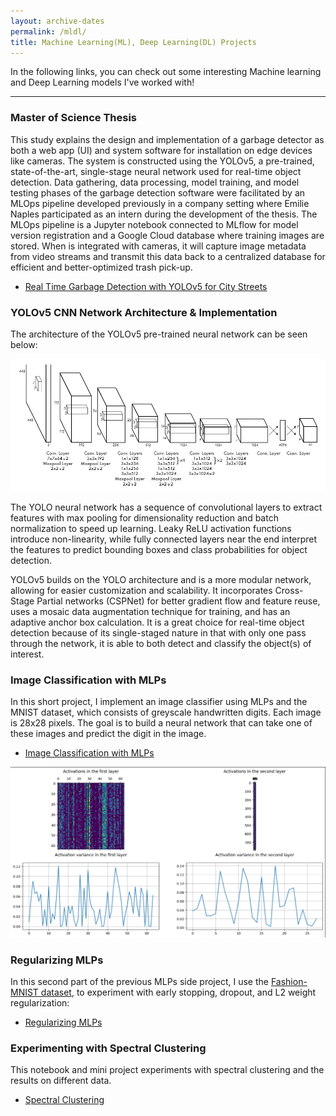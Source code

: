 ```yaml
---
layout: archive-dates
permalink: /mldl/
title: Machine Learning(ML), Deep Learning(DL) Projects
---
```


In the following links, you can check out some interesting Machine learning and Deep Learning models I've worked with!

-------------

### Master of Science Thesis 

This study explains the design and implementation of a garbage detector as both
a web app (UI) and system software for installation on edge devices like cameras. 
The system is constructed using the YOLOv5, a pre-trained, state-of-the-art,
single-stage neural network used for real-time object detection. 
Data gathering, data processing, model training, and model testing phases of the
garbage detection software were facilitated by an MLOps pipeline developed previously
in a company setting where Emilie Naples participated as an intern during the development of the thesis. 
The MLOps pipeline is a Jupyter notebook connected to MLflow for model version registration and a Google Cloud database where training images are stored. When is integrated with cameras, it will capture image
metadata from video streams and transmit this data back to a centralized database for
efficient and better-optimized trash pick-up.

- [Real Time Garbage Detection with YOLOv5 for City Streets](/Notebooks/masterthesis.pdf)


### YOLOv5 CNN Network Architecture & Implementation

The architecture of the YOLOv5 pre-trained neural network can be seen below:

<img src="/images/yoloarchitecture.png?raw=true"/>

The YOLO neural network has a sequence of convolutional layers to extract features with max pooling for dimensionality reduction and batch normalization to speed up learning. Leaky ReLU activation functions introduce non-linearity, while fully connected layers near the end interpret the features to predict bounding boxes and class probabilities for object detection.

YOLOv5 builds on the YOLO architecture and is a more modular network, allowing for easier customization and scalability. It incorporates Cross-Stage Partial networks (CSPNet) for better gradient flow and feature reuse, uses a mosaic data augmentation technique for training, and has an adaptive anchor box calculation. It is a great choice for real-time object detection because of its single-staged nature in that with only one pass through the network, it is able to both detect and classify the object(s) of interest.


### Image Classification with MLPs

In this short project, I implement an image classifier using MLPs and the MNIST dataset, which consists of greyscale handwritten digits. Each image is 28x28 pixels. The goal is to build a neural network that can take one of these images and predict the digit in the image.

- [Image Classification with MLPs](/Notebooks/Image_Classification_with_MLPs_Part_1.html)

<img src="/images/s.png?raw=true"/>

### Regularizing MLPs

In this second part of the previous MLPs side project, I use the [Fashion-MNIST dataset](https://github.com/zalandoresearch/fashion-mnist), to experiment with early stopping, dropout, and L2 weight regularization:

- [Regularizing MLPs](/Notebooks/Regularizing_MLPs.html)


### Experimenting with Spectral Clustering

This notebook and mini project experiments with spectral clustering and the results on different data. 

- [Spectral Clustering](/Notebooks/Spectrual_Clustering_Experiments.html)